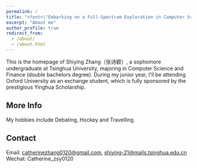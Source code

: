 ```yaml
---
permalink: /
title: "<font>\"Embarking on a Full-Spectrum Exploration in Computer Science, Finance and Life.\"<font> "
excerpt: "About me"
author_profile: true
redirect_from: 
  - /about/
  - /about.html
---
```



This is the homepage of Shiying Zhang（张诗颖）, a sophomore undergraduate at Tsinghua University, majoring in Computer Science and Finance (double bachelors degree). During my junior year, I'll be attending Oxford University as an exchange student, which is fully sponsored by the prestigious Yinghua Scholarship.


More Info
------
My hobbies include Debating, Hockey and Travelling.

Contact
------
Email: catherinezhang0120@gmail.com, shiying-21@mails.tsinghua.edu.cn
Wechat: Catherine_zsy0120
